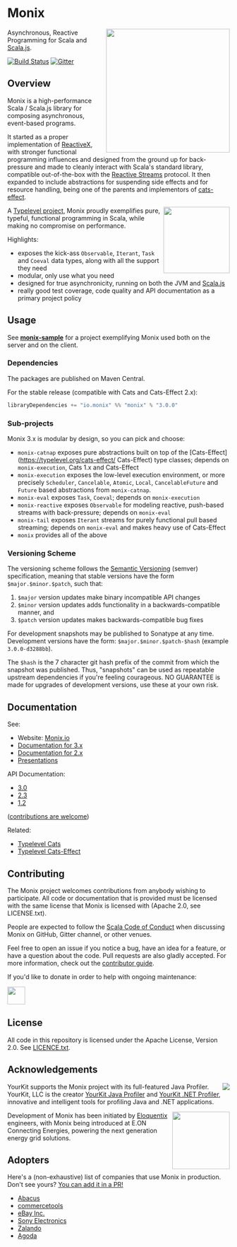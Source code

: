 # Monix

<img src="https://monix.io/public/images/monix-logo.png?ts=20161024" align="right" width="280" />

Asynchronous, Reactive Programming for Scala and [Scala.js](http://www.scala-js.org/).

[![Build Status](https://travis-ci.org/monix/monix.svg?branch=master)](https://travis-ci.org/monix/monix)
[![Gitter](https://badges.gitter.im/Join%20Chat.svg)](https://gitter.im/monix/monix?utm_source=badge&utm_medium=badge&utm_campaign=pr-badge&utm_content=badge)

## Overview

Monix is a high-performance Scala / Scala.js library for composing asynchronous,
event-based programs.

It started as a proper implementation of [ReactiveX](http://reactivex.io/),
with stronger functional programming influences and designed from the ground up
for  back-pressure and made to cleanly interact with Scala's standard library,
compatible out-of-the-box with the [Reactive Streams](http://www.reactive-streams.org/)
protocol. It then expanded to include abstractions for suspending side effects
and for resource handling, being one of the parents and implementors of
[cats-effect](https://typelevel.org/cats-effect/).

<a href="https://typelevel.org/"><img src="https://monix.io/public/images/typelevel.png" width="150" style="float:right;" align="right" /></a>

A [Typelevel project](http://typelevel.org/projects/), Monix proudly
exemplifies pure, typeful, functional programming in Scala, while making no
compromise on performance.

Highlights:

- exposes the kick-ass `Observable`, `Iterant`, `Task` and `Coeval` data types,
  along with all the support they need
- modular, only use what you need
- designed for true asynchronicity, running on both the
  JVM and [Scala.js](http://scala-js.org)
- really good test coverage, code quality and API documentation
  as a primary project policy

## Usage

See **[monix-sample](https://github.com/monix/monix-sample)** for
a project exemplifying Monix used both on the server and on the client.

### Dependencies

The packages are published on Maven Central.

For the stable release (compatible with Cats and Cats-Effect 2.x):

```scala
libraryDependencies += "io.monix" %% "monix" % "3.0.0"
```

### Sub-projects

Monix 3.x is modular by design, so you can pick and choose:

- `monix-catnap` exposes pure abstractions built on top of
   the [Cats-Effect](https://typelevel.org/cats-effect/ Cats-Effect) type classes;
   depends on `monix-execution`, Cats 1.x and Cats-Effect
- `monix-execution` exposes the low-level execution environment, or
  more precisely `Scheduler`, `Cancelable`, `Atomic`, `Local`, `CancelableFuture`
  and `Future` based abstractions from `monix-catnap`.
- `monix-eval` exposes `Task`, `Coeval`;
  depends on `monix-execution`
- `monix-reactive` exposes `Observable` for modeling reactive,
  push-based streams with back-pressure; depends on `monix-eval`
- `monix-tail` exposes `Iterant` streams for purely functional pull
  based streaming; depends on `monix-eval` and makes heavy use of
  Cats-Effect
- `monix` provides all of the above

### Versioning Scheme

The versioning scheme follows the
[Semantic Versioning](http://semver.org/) (semver) specification,
meaning that stable versions have the form `$major.$minor.$patch`,
such that:

1. `$major` version updates make binary incompatible API changes
2. `$minor` version updates adds functionality in a
   backwards-compatible manner, and
3. `$patch` version updates makes backwards-compatible bug fixes

For development snapshots may be published to Sonatype at any time.
Development versions have the form: `$major.$minor.$patch-$hash`
(example `3.0.0-d3288bb`).

The `$hash` is the 7 character git hash prefix of the commit from
which the snapshot was published.  Thus, "snapshots" can be used as
repeatable upstream dependencies if you're feeling courageous.  NO
GUARANTEE is made for upgrades of development versions, use these at
your own risk.

## Documentation

See:

- Website: [Monix.io](https://monix.io/)
- [Documentation for 3.x](https://monix.io/docs/3x/)
- [Documentation for 2.x](https://monix.io/docs/2x/)
- [Presentations](https://monix.io/presentations/)

API Documentation:

- [3.0](https://monix.io/api/3.0/)
- [2.3](https://monix.io/api/2.3/)
- [1.2](https://monix.io/api/1.2/)

([contributions are welcome](https://github.com/monix/monix.io))

Related:

- [Typelevel Cats](https://typelevel.org/cats/)
- [Typelevel Cats-Effect](https://typelevel.org/cats-effect/)

## Contributing

The Monix project welcomes contributions from anybody wishing to
participate.  All code or documentation that is provided must be
licensed with the same license that Monix is licensed with (Apache
2.0, see LICENSE.txt).

People are expected to follow the
[Scala Code of Conduct](./CODE_OF_CONDUCT.md) when
discussing Monix on GitHub, Gitter channel, or other venues.

Feel free to open an issue if you notice a bug, have an idea for a
feature, or have a question about the code. Pull requests are also
gladly accepted. For more information, check out the
[contributor guide](CONTRIBUTING.md).

If you'd like to donate in order to help with ongoing maintenance:

<a href="https://www.patreon.com/bePatron?u=6102596"><img label="Become a Patron!" src="https://c5.patreon.com/external/logo/become_a_patron_button@2x.png" height="40" /></a>

## License

All code in this repository is licensed under the Apache License,
Version 2.0.  See [LICENCE.txt](./LICENSE.txt).

## Acknowledgements

<img src="https://raw.githubusercontent.com/wiki/monix/monix/assets/yklogo.png" align="right" />

YourKit supports the Monix project with its full-featured Java Profiler.
YourKit, LLC is the creator [YourKit Java Profiler](https://www.yourkit.com/java/profiler/index.jsp)
and [YourKit .NET Profiler](https://www.yourkit.com/.net/profiler/index.jsp),
innovative and intelligent tools for profiling Java and .NET applications.

<img src="https://raw.githubusercontent.com/wiki/monix/monix/assets/logo-eloquentix@2x.png" align="right" width="130" />

Development of Monix has been initiated by [Eloquentix](http://eloquentix.com/)
engineers, with Monix being introduced at E.ON Connecting Energies,
powering the next generation energy grid solutions.


## Adopters

Here's a (non-exhaustive) list of companies that use Monix in production. Don't see yours? [You can add it in a PR!](https://github.com/monix/monix/edit/master/README.md)

- [Abacus](https://abacusfi.com)
- [commercetools](https://commercetools.com)
- [eBay Inc.](https://www.ebay.com)
- [Sony Electronics](https://www.sony.com)
- [Zalando](https://www.zalando.com)
- [Agoda](https://www.agoda.com)
